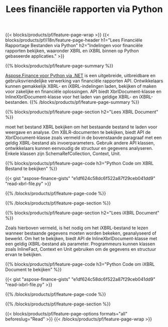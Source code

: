 ﻿---
title: Lees financiële rapporten via Python
url: /nl/python-net/view/
description:  Python-code om financiële rapporten in XBRL- en iXBRL-bestanden te bekijken via de Python-bibliotheek.
---
{{< blocks/products/pf/feature-page-wrap >}}
{{< blocks/products/pf/i18n/feature-page-header h1="Lees Financiële Rapportage Bestanden via Python" h2="Indelingen voor financiële rapporten bekijken, waaronder XBRL en iXBRL binnen op Python gebaseerde applicaties." >}}

{{% blocks/products/pf/feature-page-summary %}}

[Aspose.Finance voor Python via .NET](https://products.aspose.com/finance/python-net/) is een uitgebreide, uitbreidbare en gebruiksvriendelijke verwerking van financiële rapporten API. Ontwikkelaars kunnen gemakkelijk XBRL- en iXBRL-indelingen laden, bekijken of maken voor zakelijke en financiële oplossingen. API biedt XbrlDocument-klasse en InlineXbrlDocument-klasse voor het laden van geldige XBRL- en iXBRL-bestanden.
{{% /blocks/products/pf/feature-page-summary %}}

{{% blocks/products/pf/feature-page-section h2="Lees XBRL Document" %}}

moet het bestand XBRL bekijken om het bestaande bestand te laden voor weergave en analyse. Om XBLR-documenten te bekijken, biedt API de XbrlDocument-klasse zoals vermeld in de bovenstaande paragraaf met een geldig XBRL-bestand als invoerparameters. Gebruik andere API klassen, ontwikkelaars kunnen eenvoudig de structuur en gegevens analyseren. Enkele klassen zijn SchemaRefCollection, Context, Unit.

{{% blocks/products/pf/feature-page-code h3="Python Code om XBRL Bestand te bekijken" %}}

{{< gist "aspose-finance-gists" "e1df624c58dc6f522a87f29ceb041dd9" "read-xbrl-file.py" >}} 

{{% /blocks/products/pf/feature-page-code %}}

{{% /blocks/products/pf/feature-page-section %}}

{{% blocks/products/pf/feature-page-section h2="Lees iXBRL Document" %}}

Zoals hierboven vermeld, is het nodig om het iXBRL-bestand te lezen wanneer bestaande gegevens moeten worden bekeken, geanalyseerd of bewerkt. Om het te bekijken, biedt API de InlineXbrlDocument-klasse met een geldig iXBRL-bestand als parameter. Programmeurs kunnen klassen zoals InlineFact, Context en Unit gebruiken om de gegevens en structuur ervan te bekijken. 

{{% blocks/products/pf/feature-page-code h3="Python Code om iXBRL Document te bekijken" %}}

{{< gist "aspose-finance-gists" "e1df624c58dc6f522a87f29ceb041dd9" "read-ixbrl-file.py" >}}

{{% /blocks/products/pf/feature-page-code %}}

{{% /blocks/products/pf/feature-page-section %}}

{{< blocks/products/pf/feature-page-options formats="all" beforeslug="Read" >}}
{{< /blocks/products/pf/feature-page-wrap >}}